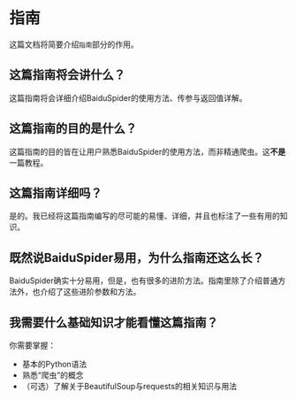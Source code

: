 # 指南

这篇文档将简要介绍`指南`部分的作用。

## 这篇指南将会讲什么？

这篇指南将会详细介绍BaiduSpider的使用方法、传参与返回值详解。

## 这篇指南的目的是什么？

这篇指南的目的皆在让用户熟悉BaiduSpider的使用方法，而非精通爬虫。这**不是**一篇教程。

## 这篇指南详细吗？

是的。我已经将这篇指南编写的尽可能的易懂、详细，并且也标注了一些有用的知识。

## 既然说BaiduSpider易用，为什么指南还这么长？

BaiduSpider确实十分易用，但是，也有很多的进阶方法。指南里除了介绍普通方法外，也介绍了这些进阶参数和方法。

## 我需要什么基础知识才能看懂这篇指南？

你需要掌握：

- 基本的Python语法
- 熟悉“爬虫”的概念
- （可选）了解关于BeautifulSoup与requests的相关知识与用法
